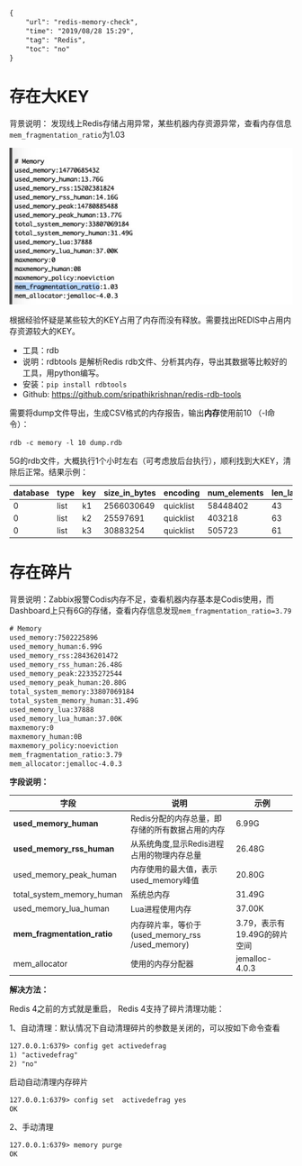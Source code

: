 ```
{
    "url": "redis-memory-check",
    "time": "2019/08/28 15:29",
    "tag": "Redis",
    "toc": "no"
}
```

# 存在大KEY

背景说明：
发现线上Redis存储占用异常，某些机器内存资源异常，查看内存信息`mem_fragmentation_ratio`为1.03

![](../../static/uploads/codis-memory.jpg)

根据经验怀疑是某些较大的KEY占用了内存而没有释放。需要找出REDIS中占用内存资源较大的KEY。



- 工具：rdb
- 说明：rdbtools 是解析Redis rdb文件、分析其内存，导出其数据等比較好的工具，用python编写。
- 安装：`pip install rdbtools`
- Github: https://github.com/sripathikrishnan/redis-rdb-tools


需要将dump文件导出，生成CSV格式的内存报告，输出**内存**使用前10 （-l命令）：

`rdb -c memory -l 10 dump.rdb`

5G的rdb文件，大概执行1个小时左右（可考虑放后台执行），顺利找到大KEY，清除后正常。结果示例：

database|type|key|size_in_bytes|encoding|num_elements|len_largest_element|expiry
---|---|---|---|---|---|---|---
0|list|k1|2566030649|quicklist|58448402|43|
0|list|k2|25597691|quicklist|403218|63|
0|list|k3|30883254|quicklist|505723|61|

# 存在碎片

背景说明：Zabbix报警Codis内存不足，查看机器内存基本是Codis使用，而Dashboard上只有6G的存储，查看内存信息发现`mem_fragmentation_ratio=3.79`

```
# Memory
used_memory:7502225896
used_memory_human:6.99G
used_memory_rss:28436201472
used_memory_rss_human:26.48G
used_memory_peak:22335272544
used_memory_peak_human:20.80G
total_system_memory:33807069184
total_system_memory_human:31.49G
used_memory_lua:37888
used_memory_lua_human:37.00K
maxmemory:0
maxmemory_human:0B
maxmemory_policy:noeviction
mem_fragmentation_ratio:3.79
mem_allocator:jemalloc-4.0.3
```

**字段说明：**

字段|说明|示例
---|---|---
**used_memory_human**|Redis分配的内存总量，即存储的所有数据占用的内存|6.99G
**used_memory_rss_human**|从系统角度,显示Redis进程占用的物理内存总量|26.48G
used_memory_peak_human|内存使用的最大值，表示used_memory峰值|20.80G
total_system_memory_human|系统总内存|31.49G
used_memory_lua_human|Lua进程使用内存|37.00K
**mem_fragmentation_ratio**|内存碎片率，等价于(used_memory_rss /used_memory)|3.79，表示有19.49G的碎片空间
mem_allocator|使用的内存分配器|jemalloc-4.0.3


**解决方法：**

Redis 4之前的方式就是重启， Redis 4支持了碎片清理功能：

1、自动清理：默认情况下自动清理碎片的参数是关闭的，可以按如下命令查看

```
127.0.0.1:6379> config get activedefrag 
1) "activedefrag"
2) "no"
```

启动自动清理内存碎片

```
127.0.0.1:6379> config set  activedefrag yes
OK
```

2、手动清理

```
127.0.0.1:6379> memory purge
OK
```